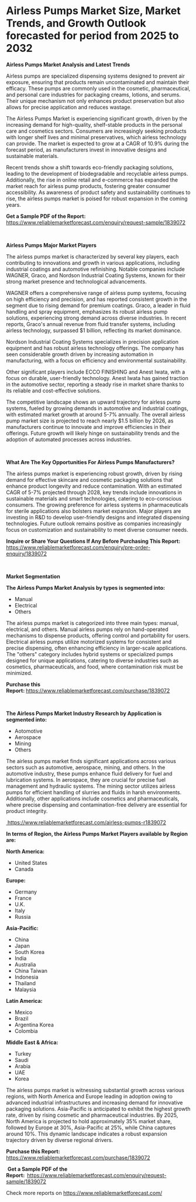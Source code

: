 <p><h1>Airless Pumps Market Size, Market Trends, and Growth Outlook forecasted for period from 2025 to 2032</h1></p><p><strong>Airless Pumps Market Analysis and Latest Trends</strong></p>
<p><p>Airless pumps are specialized dispensing systems designed to prevent air exposure, ensuring that products remain uncontaminated and maintain their efficacy. These pumps are commonly used in the cosmetic, pharmaceutical, and personal care industries for packaging creams, lotions, and serums. Their unique mechanism not only enhances product preservation but also allows for precise application and reduces wastage.</p><p>The Airless Pumps Market is experiencing significant growth, driven by the increasing demand for high-quality, shelf-stable products in the personal care and cosmetics sectors. Consumers are increasingly seeking products with longer shelf lives and minimal preservatives, which airless technology can provide. The market is expected to grow at a CAGR of 10.9% during the forecast period, as manufacturers invest in innovative designs and sustainable materials. </p><p>Recent trends show a shift towards eco-friendly packaging solutions, leading to the development of biodegradable and recyclable airless pumps. Additionally, the rise in online retail and e-commerce has expanded the market reach for airless pump products, fostering greater consumer accessibility. As awareness of product safety and sustainability continues to rise, the airless pumps market is poised for robust expansion in the coming years.</p></p>
<p><strong>Get a Sample PDF of the Report:&nbsp;</strong> <a href="https://www.reliablemarketforecast.com/enquiry/request-sample/1839072?utm_campaign=1833&utm_medium=2&utm_source=Github&utm_content=ia&utm_term=10042025&utm_id=airless-pumps">https://www.reliablemarketforecast.com/enquiry/request-sample/1839072</a></p>
<p>&nbsp;</p>
<p><strong>Airless Pumps Major Market Players</strong></p>
<p><p>The airless pumps market is characterized by several key players, each contributing to innovations and growth in various applications, including industrial coatings and automotive refinishing. Notable companies include WAGNER, Graco, and Nordson Industrial Coating Systems, known for their strong market presence and technological advancements.</p><p>WAGNER offers a comprehensive range of airless pump systems, focusing on high efficiency and precision, and has reported consistent growth in the segment due to rising demand for premium coatings. Graco, a leader in fluid handling and spray equipment, emphasizes its robust airless pump solutions, experiencing strong demand across diverse industries. In recent reports, Graco's annual revenue from fluid transfer systems, including airless technology, surpassed $1 billion, reflecting its market dominance.</p><p>Nordson Industrial Coating Systems specializes in precision application equipment and has robust airless technology offerings. The company has seen considerable growth driven by increasing automation in manufacturing, with a focus on efficiency and environmental sustainability. </p><p>Other significant players include ECCO FINISHING and Anest Iwata, with a focus on durable, user-friendly technology. Anest Iwata has gained traction in the automotive sector, reporting a steady rise in market share thanks to its reliable and cost-effective solutions.</p><p>The competitive landscape shows an upward trajectory for airless pump systems, fueled by growing demands in automotive and industrial coatings, with estimated market growth at around 5-7% annually. The overall airless pump market size is projected to reach nearly $1.5 billion by 2026, as manufacturers continue to innovate and improve efficiencies in their offerings. Future growth will likely hinge on sustainability trends and the adoption of automated processes across industries.</p></p>
<p>&nbsp;</p>
<p><strong>What Are The Key Opportunities For Airless Pumps Manufacturers?</strong></p>
<p><p>The airless pumps market is experiencing robust growth, driven by rising demand for effective skincare and cosmetic packaging solutions that enhance product longevity and reduce contamination. With an estimated CAGR of 5-7% projected through 2028, key trends include innovations in sustainable materials and smart technologies, catering to eco-conscious consumers. The growing preference for airless systems in pharmaceuticals for sterile applications also bolsters market expansion. Major players are investing in R&D to develop user-friendly designs and integrated dispensing technologies. Future outlook remains positive as companies increasingly focus on customization and sustainability to meet diverse consumer needs.</p></p>
<p><strong>Inquire or Share Your Questions If Any Before Purchasing This Report:</strong> <a href="https://www.reliablemarketforecast.com/enquiry/pre-order-enquiry/1839072?utm_campaign=1833&utm_medium=2&utm_source=Github&utm_content=ia&utm_term=10042025&utm_id=airless-pumps">https://www.reliablemarketforecast.com/enquiry/pre-order-enquiry/1839072</a></p>
<p>&nbsp;</p>
<p><strong>Market Segmentation</strong></p>
<p><strong>The Airless Pumps Market Analysis by types is segmented into:</strong></p>
<p><ul><li>Manual</li><li>Electrical</li><li>Others</li></ul></p>
<p><p>The airless pumps market is categorized into three main types: manual, electrical, and others. Manual airless pumps rely on hand-operated mechanisms to dispense products, offering control and portability for users. Electrical airless pumps utilize motorized systems for consistent and precise dispensing, often enhancing efficiency in larger-scale applications. The "others" category includes hybrid systems or specialized pumps designed for unique applications, catering to diverse industries such as cosmetics, pharmaceuticals, and food, where contamination risk must be minimized.</p></p>
<p><strong>Purchase this Report:&nbsp;</strong><a href="https://www.reliablemarketforecast.com/purchase/1839072?utm_campaign=1833&utm_medium=2&utm_source=Github&utm_content=ia&utm_term=10042025&utm_id=airless-pumps">https://www.reliablemarketforecast.com/purchase/1839072</a></p>
<p>&nbsp;</p>
<p><strong>The Airless Pumps Market Industry Research by Application is segmented into:</strong></p>
<p><ul><li>Aotomotive</li><li>Aerospace</li><li>Mining</li><li>Others</li></ul></p>
<p><p>The airless pumps market finds significant applications across various sectors such as automotive, aerospace, mining, and others. In the automotive industry, these pumps enhance fluid delivery for fuel and lubrication systems. In aerospace, they are crucial for precise fuel management and hydraulic systems. The mining sector utilizes airless pumps for efficient handling of slurries and fluids in harsh environments. Additionally, other applications include cosmetics and pharmaceuticals, where precise dispensing and contamination-free delivery are essential for product integrity.</p></p>
<p><a href="https://www.reliablemarketforecast.com/airless-pumps-r1839072?utm_campaign=1833&utm_medium=2&utm_source=Github&utm_content=ia&utm_term=10042025&utm_id=airless-pumps">&nbsp;https://www.reliablemarketforecast.com/airless-pumps-r1839072</a></p>
<p><strong>In terms of Region, the Airless Pumps Market Players available by Region are:</strong></p>
<p>
    <p> <strong> North America: </strong>
        <ul>
            <li>United States</li>
            <li>Canada</li>
        </ul>
        </p> 
    <p> <strong> Europe: </strong>
        <ul>
            <li>Germany</li>
            <li>France</li>
            <li>U.K.</li>
            <li>Italy</li>
            <li>Russia</li>
        </ul>
        </p> 
    <p> <strong> Asia-Pacific: </strong>
        <ul>
            <li>China</li>
            <li>Japan</li>
            <li>South Korea</li>
            <li>India</li>
            <li>Australia</li>
            <li>China Taiwan</li>
            <li>Indonesia</li>
            <li>Thailand</li>
            <li>Malaysia</li>
        </ul>
        </p> 
    <p> <strong> Latin America: </strong>
        <ul>
            <li>Mexico</li>
            <li>Brazil</li>
            <li>Argentina Korea</li>
            <li>Colombia</li>
        </ul>
        </p> 
    <p> <strong> Middle East & Africa: </strong>
        <ul>
            <li>Turkey</li>
            <li>Saudi</li>
            <li>Arabia</li>
            <li>UAE</li>
            <li>Korea</li>
        </ul>
    </p>
    </p>
<p><p>The airless pumps market is witnessing substantial growth across various regions, with North America and Europe leading in adoption owing to advanced industrial infrastructures and increasing demand for innovative packaging solutions. Asia-Pacific is anticipated to exhibit the highest growth rate, driven by rising cosmetic and pharmaceutical industries. By 2025, North America is projected to hold approximately 35% market share, followed by Europe at 30%, Asia-Pacific at 25%, while China captures around 10%. This dynamic landscape indicates a robust expansion trajectory driven by diverse regional drivers.</p></p>
<p><strong>Purchase this Report: </strong><a href="https://www.reliablemarketforecast.com/purchase/1839072?utm_campaign=1833&utm_medium=2&utm_source=Github&utm_content=ia&utm_term=10042025&utm_id=airless-pumps">https://www.reliablemarketforecast.com/purchase/1839072</a></p>
<p>&nbsp;<strong>Get a Sample PDF of the Report:&nbsp;&nbsp;</strong><a href="https://www.reliablemarketforecast.com/enquiry/request-sample/1839072?utm_campaign=1833&utm_medium=2&utm_source=Github&utm_content=ia&utm_term=10042025&utm_id=airless-pumps">https://www.reliablemarketforecast.com/enquiry/request-sample/1839072</a></p>
<p><strong></strong></p>
<p>Check more reports on <a href="https://www.reliablemarketforecast.com/?utm_campaign=1833&utm_medium=2&utm_source=Github&utm_content=ia&utm_term=10042025&utm_id=airless-pumps">https://www.reliablemarketforecast.com/</a></p>